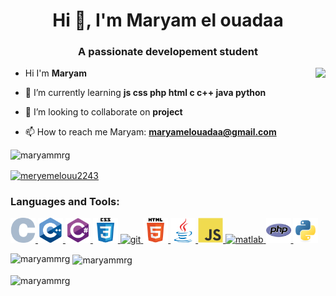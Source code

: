 <h1 align="center">Hi 👋, I'm Maryam el ouadaa</h1>
<h3 align="center">A passionate developement student</h3>
<img align="right" src="[https://giphy.com/gifs/YnS7j9pwnECXLMrI4t](https://hinhnen4k.com/wp-content/uploads/2023/06/hinh-nen-hoc-tap-4-1024x574.jpg)">



- Hi I'm **Maryam**

- 🌱 I’m currently learning **js css php html c c++ java python**

- 👯 I’m looking to collaborate on **project**

- 📫 How to reach me Maryam: **maryamelouadaa@gmail.com**

<p align="left"> <img src="[https://img.freepik.com/premium-vector/woman-using-mobile-social-networking_1325-2490.jpg?w=2000](https://hinhnen4k.com/wp-content/uploads/2023/06/hinh-nen-hoc-tap-4-1024x574.jpg)" alt="maryammrg" /> </p>
<a href="https://instagram.com/meryemelouu2243" target="blank"><img align="center" src="https://raw.githubusercontent.com/rahuldkjain/github-profile-readme-generator/master/src/images/icons/Social/instagram.svg" alt="meryemelouu2243" height="30" width="40" /></a>
</p>

<h3 align="left">Languages and Tools:</h3>
<p align="left"> <a href="https://www.cprogramming.com/" target="_blank" rel="noreferrer"> <img src="https://raw.githubusercontent.com/devicons/devicon/master/icons/c/c-original.svg" alt="c" width="40" height="40"/> </a> <a href="https://www.w3schools.com/cpp/" target="_blank" rel="noreferrer"> <img src="https://raw.githubusercontent.com/devicons/devicon/master/icons/cplusplus/cplusplus-original.svg" alt="cplusplus" width="40" height="40"/> </a> <a href="https://www.w3schools.com/cs/" target="_blank" rel="noreferrer"> <img src="https://raw.githubusercontent.com/devicons/devicon/master/icons/csharp/csharp-original.svg" alt="csharp" width="40" height="40"/> </a> <a href="https://www.w3schools.com/css/" target="_blank" rel="noreferrer"> <img src="https://raw.githubusercontent.com/devicons/devicon/master/icons/css3/css3-original-wordmark.svg" alt="css3" width="40" height="40"/> </a> <a href="https://git-scm.com/" target="_blank" rel="noreferrer"> <img src="https://www.vectorlogo.zone/logos/git-scm/git-scm-icon.svg" alt="git" width="40" height="40"/> </a> <a href="https://www.w3.org/html/" target="_blank" rel="noreferrer"> <img src="https://raw.githubusercontent.com/devicons/devicon/master/icons/html5/html5-original-wordmark.svg" alt="html5" width="40" height="40"/> </a> <a href="https://www.java.com" target="_blank" rel="noreferrer"> <img src="https://raw.githubusercontent.com/devicons/devicon/master/icons/java/java-original.svg" alt="java" width="40" height="40"/> </a> <a href="https://developer.mozilla.org/en-US/docs/Web/JavaScript" target="_blank" rel="noreferrer"> <img src="https://raw.githubusercontent.com/devicons/devicon/master/icons/javascript/javascript-original.svg" alt="javascript" width="40" height="40"/> </a> <a href="https://www.mathworks.com/" target="_blank" rel="noreferrer"> <img src="https://upload.wikimedia.org/wikipedia/commons/2/21/Matlab_Logo.png" alt="matlab" width="40" height="40"/> </a> <a href="https://www.php.net" target="_blank" rel="noreferrer"> <img src="https://raw.githubusercontent.com/devicons/devicon/master/icons/php/php-original.svg" alt="php" width="40" height="40"/> </a> <a href="https://www.python.org" target="_blank" rel="noreferrer"> <img src="https://raw.githubusercontent.com/devicons/devicon/master/icons/python/python-original.svg" alt="python" width="40" height="40"/> </a> </p>

<p><img align="left" src="https://github-readme-stats.vercel.app/api/top-langs?username=maryammrg&show_icons=true&locale=en&layout=compact" alt="maryammrg" /></p>

<p>&nbsp;<img align="center" src="https://github-readme-stats.vercel.app/api?username=maryammrg&show_icons=true&locale=en" alt="maryammrg" /></p>

<p><img align="center" src="https://github-readme-streak-stats.herokuapp.com/?user=maryammrg&" alt="maryammrg" /></p>
